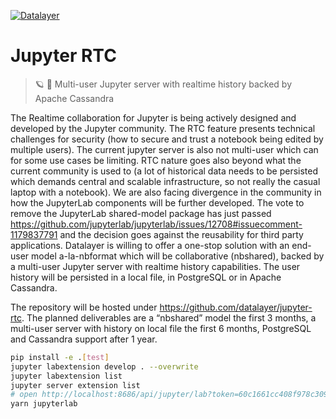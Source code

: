 [![Datalayer](https://assets.datalayer.design/datalayer-25.svg)](https://datalayer.io)

# Jupyter RTC

> 🪐 👥 Multi-user Jupyter server with realtime history backed by Apache Cassandra

The Realtime collaboration for Jupyter is being actively designed and developed by the Jupyter community. The RTC feature presents technical challenges for security (how to secure and trust a notebook being edited by multiple users). The current jupyter server is also not multi-user which can for some use cases be limiting. RTC nature goes also beyond what the current community is used to (a lot of historical data needs to be persisted which demands central and scalable infrastructure, so not really the casual laptop with a notebook). We are also facing divergence in the community in how the JupyterLab components will be further developed. The vote to remove the JupyterLab shared-model package has just passed https://github.com/jupyterlab/jupyterlab/issues/12708#issuecomment-1179837791 and the decision goes against the reusability for third party applications. Datalayer is willing to offer a one-stop solution with an end-user model a-la-nbformat which will be collaborative (nbshared), backed by a multi-user Jupyter server with realtime history capabilities. The user history will be persisted in a local file, in PostgreSQL or in Apache Cassandra.

The repository will be hosted under https://github.com/datalayer/jupyter-rtc. The planned deliverables are a “nbshared” model the first 3 months, a multi-user server with history on local file the first 6 months, PostgreSQL and Cassandra support after 1 year.

```bash
pip install -e .[test]
jupyter labextension develop . --overwrite
jupyter labextension list
jupyter server extension list
# open http://localhost:8686/api/jupyter/lab?token=60c1661cc408f978c309d04157af55c9588ff9557c9380e4fb50785750703da6
yarn jupyterlab
```
